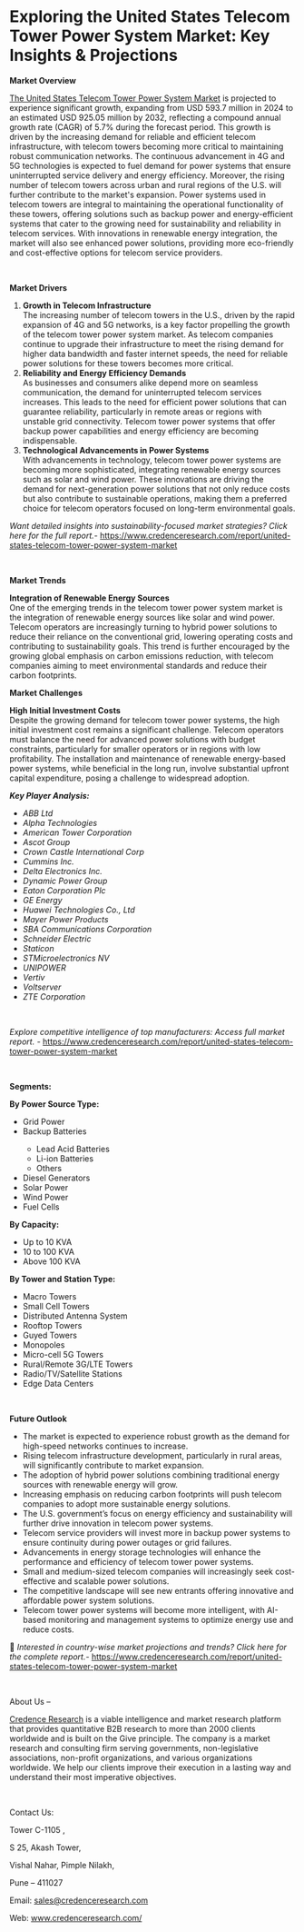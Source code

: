 # Exploring the United States Telecom Tower Power System Market: Key Insights & Projections


<p><strong>Market Overview</strong></p>
<p><a href="https://www.credenceresearch.com/report/united-states-telecom-tower-power-system-market">The United States Telecom Tower Power System Market</a> is projected to experience significant growth, expanding from USD 593.7 million in 2024 to an estimated USD 925.05 million by 2032, reflecting a compound annual growth rate (CAGR) of 5.7% during the forecast period. This growth is driven by the increasing demand for reliable and efficient telecom infrastructure, with telecom towers becoming more critical to maintaining robust communication networks. The continuous advancement in 4G and 5G technologies is expected to fuel demand for power systems that ensure uninterrupted service delivery and energy efficiency. Moreover, the rising number of telecom towers across urban and rural regions of the U.S. will further contribute to the market's expansion. Power systems used in telecom towers are integral to maintaining the operational functionality of these towers, offering solutions such as backup power and energy-efficient systems that cater to the growing need for sustainability and reliability in telecom services. With innovations in renewable energy integration, the market will also see enhanced power solutions, providing more eco-friendly and cost-effective options for telecom service providers.</p>
<p><strong>&nbsp;</strong></p>
<p><strong>Market Drivers</strong></p>
<ol>
<li><strong>Growth in Telecom Infrastructure</strong><br data-start="1293" data-end="1296" /> The increasing number of telecom towers in the U.S., driven by the rapid expansion of 4G and 5G networks, is a key factor propelling the growth of the telecom tower power system market. As telecom companies continue to upgrade their infrastructure to meet the rising demand for higher data bandwidth and faster internet speeds, the need for reliable power solutions for these towers becomes more critical.</li>
<li data-start="1709" data-end="2162"><strong data-start="1709" data-end="1754">Reliability and Energy Efficiency Demands</strong><br data-start="1754" data-end="1757" /> As businesses and consumers alike depend more on seamless communication, the demand for uninterrupted telecom services increases. This leads to the need for efficient power solutions that can guarantee reliability, particularly in remote areas or regions with unstable grid connectivity. Telecom tower power systems that offer backup power capabilities and energy efficiency are becoming indispensable.</li>
<li data-start="2167" data-end="2626"><strong data-start="2167" data-end="2214">Technological Advancements in Power Systems</strong><br data-start="2214" data-end="2217" /> With advancements in technology, telecom tower power systems are becoming more sophisticated, integrating renewable energy sources such as solar and wind power. These innovations are driving the demand for next-generation power solutions that not only reduce costs but also contribute to sustainable operations, making them a preferred choice for telecom operators focused on long-term environmental goals.</li>
</ol>
<p><em>Want detailed insights into sustainability-focused market strategies? Click here for the full report.- </em><a href="https://www.credenceresearch.com/report/united-states-telecom-tower-power-system-market">https://www.credenceresearch.com/report/united-states-telecom-tower-power-system-market</a></p>
<p>&nbsp;</p>
<p><strong>Market Trends</strong></p>
<p><strong>Integration of Renewable Energy Sources</strong><br /> One of the emerging trends in the telecom tower power system market is the integration of renewable energy sources like solar and wind power. Telecom operators are increasingly turning to hybrid power solutions to reduce their reliance on the conventional grid, lowering operating costs and contributing to sustainability goals. This trend is further encouraged by the growing global emphasis on carbon emissions reduction, with telecom companies aiming to meet environmental standards and reduce their carbon footprints.</p>
<p><strong>Market Challenges</strong></p>
<p><strong>High Initial Investment Costs</strong><br /> Despite the growing demand for telecom tower power systems, the high initial investment cost remains a significant challenge. Telecom operators must balance the need for advanced power solutions with budget constraints, particularly for smaller operators or in regions with low profitability. The installation and maintenance of renewable energy-based power systems, while beneficial in the long run, involve substantial upfront capital expenditure, posing a challenge to widespread adoption.</p>
<p><strong><em>Key Player Analysis:</em></strong></p>
<ul>
<li><em>ABB Ltd</em></li>
<li><em>Alpha Technologies</em></li>
<li><em>American Tower Corporation</em></li>
<li><em>Ascot Group</em></li>
<li><em>Crown Castle International Corp</em></li>
<li><em>Cummins Inc.</em></li>
<li><em>Delta Electronics Inc.</em></li>
<li><em>Dynamic Power Group</em></li>
<li><em>Eaton Corporation Plc</em></li>
<li><em>GE Energy</em></li>
<li><em>Huawei Technologies Co., Ltd</em></li>
<li><em>Mayer Power Products</em></li>
<li><em>SBA Communications Corporation</em></li>
<li><em>Schneider Electric</em></li>
<li><em>Staticon</em></li>
<li><em>STMicroelectronics NV</em></li>
<li><em>UNIPOWER</em></li>
<li><em>Vertiv</em></li>
<li><em>Voltserver</em></li>
<li><em>ZTE Corporation</em></li>
</ul>
<p><em>&nbsp;</em></p>
<p><em>Explore competitive intelligence of top manufacturers: Access full market report. - </em><a href="https://www.credenceresearch.com/report/united-states-telecom-tower-power-system-market">https://www.credenceresearch.com/report/united-states-telecom-tower-power-system-market</a></p>
<p>&nbsp;</p>
<p><strong>Segments:</strong></p>
<p><strong>By Power Source Type:</strong></p>
<ul>
<li>Grid Power</li>
<li>Backup Batteries</li>
<ul>
<li>Lead Acid Batteries</li>
<li>Li-ion Batteries</li>
<li>Others</li>
</ul>
<li>Diesel Generators</li>
<li>Solar Power</li>
<li>Wind Power</li>
<li>Fuel Cells</li>
</ul>
<p><strong>By Capacity:</strong></p>
<ul>
<li>Up to 10 KVA</li>
<li>10 to 100 KVA</li>
<li>Above 100 KVA</li>
</ul>
<p><strong>By Tower and Station Type:</strong></p>
<ul>
<li>Macro Towers</li>
<li>Small Cell Towers</li>
<li>Distributed Antenna System</li>
<li>Rooftop Towers</li>
<li>Guyed Towers</li>
<li>Monopoles</li>
<li>Micro-cell 5G Towers</li>
<li>Rural/Remote 3G/LTE Towers</li>
<li>Radio/TV/Satellite Stations</li>
<li>Edge Data Centers</li>
</ul>
<p>&nbsp;</p>
<p><strong>Future Outlook </strong></p>
<ul>
<li>The market is expected to experience robust growth as the demand for high-speed networks continues to increase.</li>
<li>Rising telecom infrastructure development, particularly in rural areas, will significantly contribute to market expansion.</li>
<li>The adoption of hybrid power solutions combining traditional energy sources with renewable energy will grow.</li>
<li>Increasing emphasis on reducing carbon footprints will push telecom companies to adopt more sustainable energy solutions.</li>
<li>The U.S. government&rsquo;s focus on energy efficiency and sustainability will further drive innovation in telecom power systems.</li>
<li>Telecom service providers will invest more in backup power systems to ensure continuity during power outages or grid failures.</li>
<li>Advancements in energy storage technologies will enhance the performance and efficiency of telecom tower power systems.</li>
<li>Small and medium-sized telecom companies will increasingly seek cost-effective and scalable power solutions.</li>
<li>The competitive landscape will see new entrants offering innovative and affordable power system solutions.</li>
<li>Telecom tower power systems will become more intelligent, with AI-based monitoring and management systems to optimize energy use and reduce costs.</li>
</ul>
<p>📌 <em>Interested in country-wise market projections and trends? Click here for the complete report.- </em><a href="https://www.credenceresearch.com/report/united-states-telecom-tower-power-system-market">https://www.credenceresearch.com/report/united-states-telecom-tower-power-system-market</a></p>
<p>&nbsp;</p>
<p>About Us &ndash;</p>
<p><a href="https://www.credenceresearch.com/">Credence Research</a> is a viable intelligence and market research platform that provides quantitative B2B research to more than 2000 clients worldwide and is built on the Give principle. The company is a market research and consulting firm serving governments, non-legislative associations, non-profit organizations, and various organizations worldwide. We help our clients improve their execution in a lasting way and understand their most imperative objectives.</p>
<p>&nbsp;</p>
<p>Contact Us:</p>
<p>Tower C-1105 ,</p>
<p>S 25, Akash Tower,</p>
<p>Vishal Nahar, Pimple Nilakh,</p>
<p>Pune &ndash; 411027</p>
<p>Email: <a href="mailto:sales@credenceresearch.com">sales@credenceresearch.com</a></p>
<p>Web: <a href="http://www.credenceresearch.com/">www.credenceresearch.com/</a></p>
